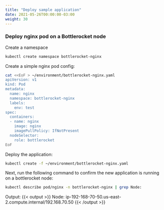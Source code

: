 ```yaml
---
title: "Deploy sample application"
date: 2021-05-26T00:00:00-03:00
weight: 30
---
```


### Deploy nginx pod on a Bottlerocket node

Create a namespace
```bash
kubectl create namespace bottlerocket-nginx
```

Create a simple nginx pod config:

```bash
cat <<EoF > ~/environment/bottlerocket-nginx.yaml
apiVersion: v1
kind: Pod
metadata:
  name: nginx
  namespace: bottlerocket-nginx
  labels:
    env: test
spec:
  containers:
  - name: nginx
    image: nginx
    imagePullPolicy: IfNotPresent
  nodeSelector:
    role: bottlerocket
EoF
```

Deploy the application:

```bash
kubectl create -f ~/environment/bottlerocket-nginx.yaml
```

Next, run the following command to confirm the new application is running on a bottlerocket node:

```bash
kubectl describe pod/nginx -n bottlerocket-nginx | grep Node:
```

Output: 
{{< output >}}
Node:         ip-192-168-70-50.us-east-2.compute.internal/192.168.70.50
{{< /output >}}